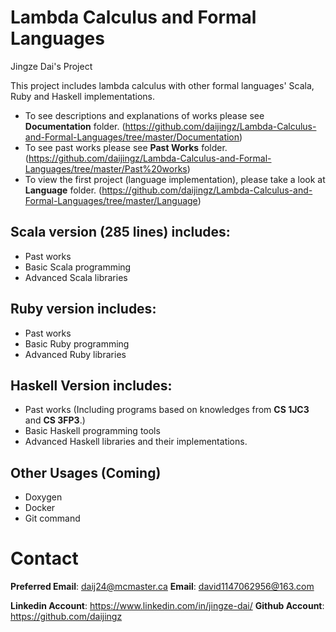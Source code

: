 # Lambda Calculus and Formal Languages
Jingze Dai's Project

This project includes lambda calculus with other formal languages' Scala, Ruby and Haskell implementations.

* To see descriptions and explanations of works please see **Documentation** folder. (https://github.com/daijingz/Lambda-Calculus-and-Formal-Languages/tree/master/Documentation)
* To see past works please see **Past Works** folder. (https://github.com/daijingz/Lambda-Calculus-and-Formal-Languages/tree/master/Past%20works)
* To view the first project (language implementation), please take a look at **Language** folder. (https://github.com/daijingz/Lambda-Calculus-and-Formal-Languages/tree/master/Language)

## Scala version (285 lines) includes:
* Past works
* Basic Scala programming
* Advanced Scala libraries

## Ruby version includes:
* Past works
* Basic Ruby programming
* Advanced Ruby libraries

## Haskell Version includes:
* Past works (Including programs based on knowledges from **CS 1JC3** and **CS 3FP3**.)
* Basic Haskell programming tools
* Advanced Haskell libraries and their implementations.

## Other Usages (Coming)
* Doxygen
* Docker
* Git command

# Contact
**Preferred Email**: daij24@mcmaster.ca
**Email**: david1147062956@163.com

**Linkedin Account**: https://www.linkedin.com/in/jingze-dai/
**Github Account**: https://github.com/daijingz 
